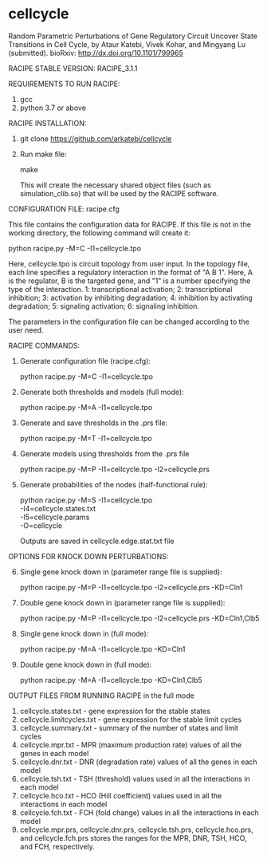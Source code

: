 # cellcycle
Random Parametric Perturbations of Gene Regulatory Circuit Uncover State Transitions in Cell Cycle, by Ataur Katebi, Vivek Kohar, and Mingyang Lu (submitted). bioRxiv: http://dx.doi.org/10.1101/799965

RACIPE STABLE VERSION: RACIPE_3.1.1

REQUIREMENTS TO RUN RACIPE:
 1. gcc  
 2. python 3.7 or above


RACIPE INSTALLATION:
 1. git clone https://github.com/arkatebi/cellcycle
 2. Run make file: 

    make

    This will create the necessary shared object files (such as simulation_clib.so) that will be used by the RACIPE software.



CONFIGURATION FILE: racipe.cfg

   This file contains the configuration data for RACIPE. If this file is not in the working directory, the following command will create it:

   python racipe.py -M=C -I1=cellcycle.tpo

   Here, cellcycle.tpo is circuit topology from user input. In the topology file, each line specifies a regulatory interaction in the format of "A B 1". Here, A is the regulator, B is the targeted gene, and "1" is a number specifying the type of the interaction. 1: transcriptional activation; 2: transcriptional inhibition; 3: activation by inhibiting degradation; 4: inhibition by activating degradation; 5: signaling activation; 6: signaling inhibition.

   The parameters in the configuration file can be changed according to the user need.


RACIPE COMMANDS:
1. Generate configuration file (racipe.cfg):

   python racipe.py -M=C -I1=cellcycle.tpo
2. Generate both thresholds and models (full mode):

   python racipe.py -M=A -I1=cellcycle.tpo
3. Generate and save thresholds in the .prs file:

   python racipe.py -M=T -I1=cellcycle.tpo
4. Generate models using thresholds from the .prs file

   python racipe.py -M=P -I1=cellcycle.tpo -I2=cellcycle.prs
5. Generate probabilities of the nodes (half-functional rule):

   python racipe.py -M=S -I1=cellcycle.tpo \
                         -I4=cellcycle.states.txt \
                         -I5=cellcycle.params \
                         -O=cellcycle

   Outputs are saved in cellcycle.edge.stat.txt file




OPTIONS FOR KNOCK DOWN PERTURBATIONS: 

6. Single gene knock down in (parameter range file is supplied):

   python racipe.py -M=P -I1=cellcycle.tpo -I2=cellcycle.prs -KD=Cln1

7. Double gene knock down in (parameter range file is supplied):

   python racipe.py -M=P -I1=cellcycle.tpo -I2=cellcycle.prs -KD=Cln1,Clb5

8. Single gene knock down in (full mode):

   python racipe.py -M=A -I1=cellcycle.tpo -KD=Cln1

9. Double gene knock down in (full mode):

   python racipe.py -M=A -I1=cellcycle.tpo -KD=Cln1,Clb5



OUTPUT FILES FROM RUNNING RACIPE in the full mode
1. cellcycle.states.txt - gene expression for the stable states
2. cellcycle.limitcycles.txt - gene expression for the stable limit cycles
3. cellcycle.summary.txt - summary of the number of states and limit cycles 
4. cellcycle.mpr.txt - MPR (maximum production rate) values of all 
                the genes in each model 
5. cellcycle.dnr.txt - DNR (degradation rate) values of all the genes 
                in each model
6. cellcycle.tsh.txt - TSH (threshold) values used in all the 
                interactions in each model 
7. cellcycle.hco.txt - HCO (Hill coefficient) values used in 
                all the interactions in each model 
8. cellcycle.fch.txt - FCH (fold change) values in all the 
                interactions in each model
9. cellcycle.mpr.prs, cellcycle.dnr.prs, cellcycle.tsh.prs, cellcycle.hco.prs, and cellcycle.fch.prs stores the ranges for the MPR, DNR, TSH, HCO, and FCH, respectively.


